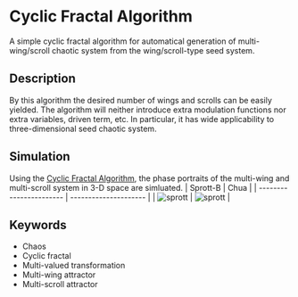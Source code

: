 # Cyclic Fractal Algorithm
A simple cyclic fractal algorithm for automatical generation of multi-wing/scroll chaotic system from the wing/scroll-type seed system. 

## Description
By this algorithm the desired number of wings and scrolls can be easily yielded. The algorithm will neither introduce extra modulation functions nor extra variables, driven term, etc. In particular, it has wide applicability to three-dimensional seed chaotic system.

## Simulation
Using the [Cyclic Fractal Algorithm](./SystGeneration.mlx), the phase portraits of the multi-wing and multi-scroll system in 3-D space are simluated.
| Sprott-B                | Chua                  |
| ----------------------- | --------------------- |
| ![sprott](./sprott.gif) | ![sprott](./chua.gif) |

## Keywords
- Chaos 
- Cyclic fractal
- Multi-valued transformation
- Multi-wing attractor
- Multi-scroll attractor

